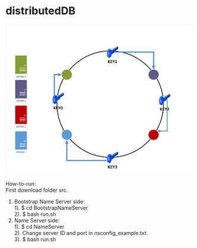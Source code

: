 # distributedDB

![Consistent Hashing](https://github.com/glennjw/distributedDB/blob/main/ch.jpeg?raw=true)


How-to-run:<br />
First download folder src.<br />
1. Bootstrap Name Server side:<br />
1). $ cd BootstrapNameServer<br />
2). $ bash run.sh<br />
2. Name Server side:<br />
1). $ cd NameServer<br />
2). Change server ID and port in nsconfig_example.txt.<br />
3). $ bash run.sh<br />



